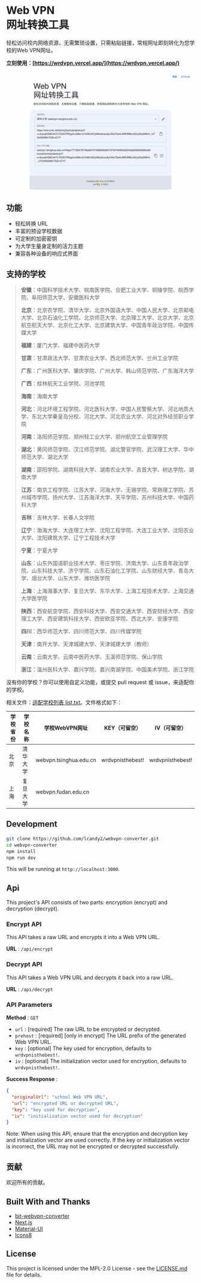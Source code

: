 # Web VPN <br>网址转换工具

轻松访问校内网络资源，无需繁琐设置，只需粘贴链接，常规网址即刻转化为您学校的Web VPN网址。

**立刻使用：[https://wrdvpn.vercel.app/](https://wrdvpn.vercel.app/)**

![alt text](./assests/main.png)

## 功能

- 轻松转换 URL
- 丰富的预设学校数据
- 可定制的加密密钥
- 为大学生量身定制的活力主题
- 兼容各种设备的响应式界面

## 支持的学校

> **安徽**：中国科学技术大学、皖南医学院、合肥工业大学、铜陵学院、皖西学院、阜阳师范大学、安徽医科大学
> 
> **北京**：北京农学院、清华大学、北京外国语大学、中国人民大学、北京邮电大学、北京石油化工学院、北京师范大学、北京理工大学、北京大学、北京航空航天大学、北京化工大学、北京建筑大学、中国青年政治学院、中国传媒大学
> 
> **福建**：厦门大学、福建中医药大学
> 
> **甘肃**：甘肃政法大学、甘肃农业大学、西北师范大学、兰州工业学院
> 
> **广东**：广州医科大学、肇庆学院、广州大学、韩山师范学院、广东海洋大学
> 
> **广西**：桂林航天工业学院、河池学院
> 
> **海南**：海南大学
> 
> **河北**：河北环境工程学院、河北医科大学、中国人民警察大学、河北地质大学、东北大学秦皇岛分校、河北大学、河北农业大学、河北对外经贸职业学院
> 
> **河南**：洛阳师范学院、郑州轻工业大学、郑州航空工业管理学院
> 
> **湖北**：黄冈师范学院、汉江师范学院、湖北警官学院、武汉理工大学、华中师范大学、湖北大学
> 
> **湖南**：邵阳学院、湖南科技大学、湖南农业大学、吉首大学、树达学院、湖南大学
> 
> **江苏**：南京工程学院、江苏大学、河海大学、无锡学院、常熟理工学院、苏州城市学院、扬州大学、江苏海洋大学、天平学院、苏州科技大学、中国药科大学
> 
> **吉林**：吉林大学、长春人文学院
> 
> **辽宁**：渤海大学、大连理工大学、沈阳工程学院、大连工业大学、沈阳农业大学、沈阳建筑大学、辽宁工程技术大学
> 
> **宁夏**：宁夏大学
> 
> **山东**：山东外国语职业技术大学、枣庄学院、济南大学、山东青年政治学院、山东科技大学、济宁学院、山东石油化工学院、山东财经大学、青岛大学、烟台大学、山东大学、潍坊医学院
> 
> **上海**：上海海事大学、复旦大学、东华大学、上海工程技术大学、上海交通大学医学院
> 
> **陕西**：西安航空学院、西安科技大学、西安交通大学、西安财经大学、西安理工大学、西安建筑科技大学、西安欧亚学院、西北大学、安康学院
> 
> **四川**：西华师范大学、四川师范大学、四川传媒学院
> 
> **天津**：南开大学、天津城建大学、天津城建大学（教师）
> 
> **云南**：云南大学、云南中医药大学、玉溪师范学院、保山学院
> 
> **浙江**：温州医科大学、嘉兴学院、嘉兴南湖学院、中国美术学院、浙江学院
> 

没有你的学校？你可以使用自定义功能，或提交 pull request 或 issue，来适配你的学校。

相关文件：[适配学校列表 list.txt](https://github.com/lcandy2/webvpn-converter/blob/main/data/db/list.txt)。文件格式如下：

| 学校省份 | 学校名称 | 学校WebVPN网址 | KEY（可留空）              | IV（可留空）           |
|----|---------|--------------|------------------------|---------------------|
| 北京    | 清华大学     | webvpn.tsinghua.edu.cn | wrdvpnisthebest!    | wrdvpnisthebest!    |
| 上海    | 复旦大学     | webvpn.fudan.edu.cn    |                     |


## Development

```bash
git clone https://github.com/lcandy2/webvpn-converter.git
cd webvpn-converter
npm install
npm run dev
```

This will be running at `http://localhost:3000`.

## Api

This project's API consists of two parts: encryption (encrypt) and decryption (decrypt).

### Encrypt API

This API takes a raw URL and encrypts it into a Web VPN URL.

**URL** : `/api/encrypt`


### Decrypt API

This API takes a Web VPN URL and decrypts it back into a raw URL.

**URL** : `/api/decrypt`

### API Parameters

**Method** : `GET`

- `url` : [required] The raw URL to be encrypted or decrypted.
- `prehost` : [required] [only in encrypt] The URL prefix of the generated Web VPN URL.
- `key` : [optional] The key used for encryption, defaults to `wrdvpnisthebest!`.
- `iv` : [optional] The initialization vector used for encryption, defaults to `wrdvpnisthebest!`.

**Success Response** : 

```json
{
  "originalUrl": "school Web VPN URL",
  "url": "encrypted URL or decrypted URL",
  "key": "key used for decryption",
  "iv": "initialization vector used for decryption"
}
```

Note: When using this API, ensure that the encryption and decryption key and initialization vector are used correctly. If the key or initialization vector is incorrect, the URL may not be encrypted or decrypted successfully.

## 贡献

欢迎所有的贡献。

## Built With and Thanks

- [bit-webvpn-converter](https://github.com/spencerwooo/bit-webvpn-converter)
- [Next.js](https://nextjs.org/)
- [Material-UI](https://mui.com/)
- [Icons8](https://icons8.com/)

## License

This project is licensed under the MPL-2.0 License - see the [LICENSE.md](LICENSE.md) file for details.
